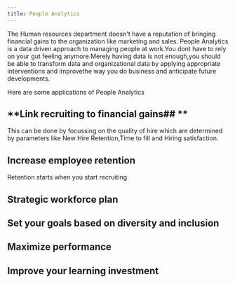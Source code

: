 ```yaml
---
title: People Analytics 
---
```

The Human resources department doesn't have a reputation of bringing financial gains to the organization like marketing and sales.
People Analytics is a data driven approach to managing people at work.You dont have to rely on your gut feeling anymore.Merely having data is not enough,you should be able to transform data and organizational data by applying appropriate interventions and improvethe way you do business and anticipate future developments.

Here are some applications of People Analytics
## **Link recruiting to financial gains## **
This can be done by focussing on the quality of hire which are determined by parameters like New Hire Retention,Time to fill and Hiring satisfaction.

## **Increase employee retention**
Retention starts when you start  recruiting 

## **Strategic workforce plan**

## **Set your goals based on diversity and inclusion**

## **Maximize performance**

## **Improve your learning investment**
